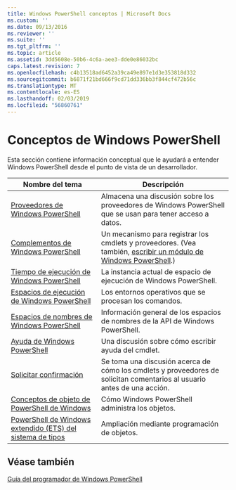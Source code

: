 ```yaml
---
title: Windows PowerShell conceptos | Microsoft Docs
ms.custom: ''
ms.date: 09/13/2016
ms.reviewer: ''
ms.suite: ''
ms.tgt_pltfrm: ''
ms.topic: article
ms.assetid: 3dd5608e-50b6-4c6a-aee3-dde0e86032bc
caps.latest.revision: 7
ms.openlocfilehash: c4b13518ad6452a39ca49e897e1d3e353818d332
ms.sourcegitcommit: b6871f21bd666f9cd71dd336bb3f844cf472b56c
ms.translationtype: MT
ms.contentlocale: es-ES
ms.lasthandoff: 02/03/2019
ms.locfileid: "56860761"
---
```

# <a name="windows-powershell-concepts"></a>Conceptos de Windows PowerShell

Esta sección contiene información conceptual que le ayudará a entender Windows PowerShell desde el punto de vista de un desarrollador.

|Nombre del tema|Descripción|
|----------------|-----------------|
|[Proveedores de Windows PowerShell](http://msdn.microsoft.com/en-us/a65c5c75-1131-4ade-90d3-a613dbe620e9)|Almacena una discusión sobre los proveedores de Windows PowerShell que se usan para tener acceso a datos.|
|[Complementos de Windows PowerShell](http://msdn.microsoft.com/en-us/20e081a9-522c-48bf-9f21-faaf8cca2e82)|Un mecanismo para registrar los cmdlets y proveedores. (Vea también, [escribir un módulo de Windows PowerShell](../module/writing-a-windows-powershell-module.md).)|
|[Tiempo de ejecución de Windows PowerShell](http://msdn.microsoft.com/en-us/949f06e8-0224-4cd3-bbad-a0cebbb5dec8)|La instancia actual de espacio de ejecución de Windows PowerShell.|
|[Espacios de ejecución de Windows PowerShell](http://msdn.microsoft.com/en-us/a1582cfe-f06d-4aff-adc6-71f49a860ce9)|Los entornos operativos que se procesan los comandos.|
|[Espacios de nombres de Windows PowerShell](http://msdn.microsoft.com/en-us/04bd2841-e90c-47d2-8a1f-3aeb3df35176)|Información general de los espacios de nombres de la API de Windows PowerShell.|
|[Ayuda de Windows PowerShell](http://msdn.microsoft.com/en-us/097b7c1c-a056-4b36-9c86-65b2ee702fc7)|Una discusión sobre cómo escribir ayuda del cmdlet.|
|[Solicitar confirmación](../cmdlet/requesting-confirmation-from-cmdlets.md)|Se toma una discusión acerca de cómo los cmdlets y proveedores de solicitan comentarios al usuario antes de una acción.|
|[Conceptos de objeto de PowerShell de Windows](http://msdn.microsoft.com/en-us/a1449178-b6fd-4ca8-a5e1-d747c2c54181)|Cómo Windows PowerShell administra los objetos.|
|[PowerShell de Windows extendido (ETS) del sistema de tipos](http://msdn.microsoft.com/en-us/12700631-be23-4e6b-9bf0-81ea0d166353)|Ampliación mediante programación de objetos.|

## <a name="see-also"></a>Véase también

[Guía del programador de Windows PowerShell](./windows-powershell-programmer-s-guide.md)
